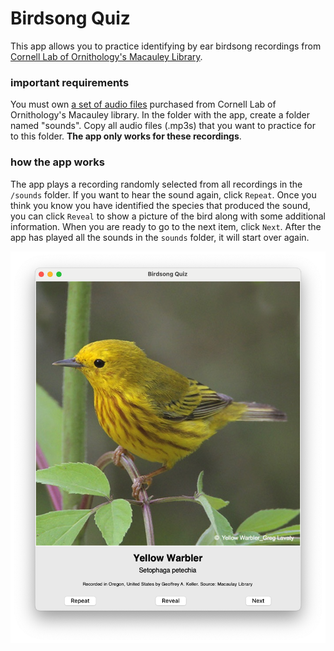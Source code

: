 # Birdsong Quiz

This app allows you to practice identifying by ear birdsong recordings from [Cornell Lab of Ornithology's Macauley Library](https://www.macaulaylibrary.org).

### important requirements

You must own [a set of audio files](https://www.macaulaylibrary.org/product/the-cornell-guide-to-bird-sounds-us-and-canada/) purchased from Cornell Lab of Ornithology's Macauley library.
In the folder with the app, create a folder named "sounds". Copy all audio files (.mp3s) that you want to practice for to this folder. **The app only works for these recordings**.

### how the app works
The app plays a recording randomly selected from all recordings in the `/sounds` folder.
If you want to hear the sound again, click `Repeat`.
Once you think you know you have identified the species that produced the sound, you can click `Reveal` to show a picture of the bird along with some additional information.
When you are ready to go to the next item, click `Next`. After the app has played all the sounds in the `sounds` folder, it will start over again.

![](app-screenshot.png)

